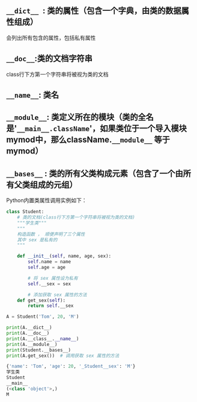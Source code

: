 ## `__dict__ `: 类的属性（包含一个字典，由类的数据属性组成）
会列出所有包含的属性，包括私有属性
## `__doc__`:类的文档字符串
class行下方第一个字符串将被视为类的文档
## `__name__`: 类名
## `__module__`: 类定义所在的模块（类的全名是'`__main__.className`'，如果类位于一个导入模块mymod中，那么className.`__module__` 等于 mymod）
## `__bases__` : 类的所有父类构成元素（包含了一个由所有父类组成的元组）
Python内置类属性调用实例如下：
```python
class Student:
	# 类的文档(class行下方第一个字符串将被视为类的文档)
	"""学生类"""
	"""
	构造函数 ， 顺便声明了三个属性
	其中 sex 是私有的
	"""

	def __init__(self, name, age, sex):
		self.name = name
		self.age = age

		# 将 sex 属性设为私有
		self.__sex = sex  

		# 添加获取 sex 属性的方法
	def get_sex(self):
		return self.__sex  

A = Student('Tom', 20, 'M')

print(A.__dict__)
print(A.__doc__)
print(A.__class__.__name__)
print(A.__module__)
print(Student.__bases__)
print(A.get_sex())  # 调用获取 sex 属性的方法
```

```python
{'name': 'Tom', 'age': 20, '_Student__sex': 'M'}
学生类
Student
__main__
(<class 'object'>,)
M
```


